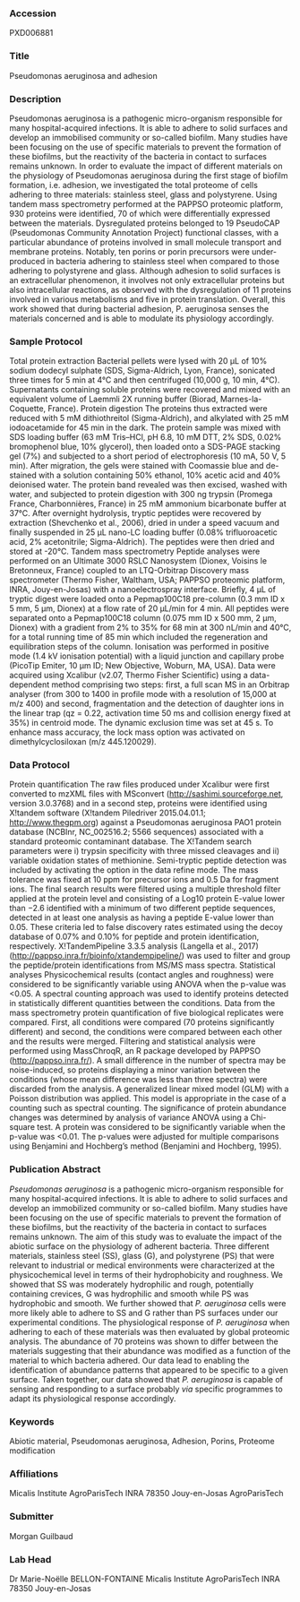 ### Accession
PXD006881

### Title
Pseudomonas aeruginosa and adhesion

### Description
Pseudomonas aeruginosa is a pathogenic micro-organism responsible for many hospital-acquired infections. It is able to adhere to solid surfaces and develop an immobilised community or so-called biofilm. Many studies have been focusing on the use of specific materials to prevent the formation of these biofilms, but the reactivity of the bacteria in contact to surfaces remains unknown. In order to evaluate the impact of different materials on the physiology of Pseudomonas aeruginosa during the first stage of biofilm formation, i.e. adhesion, we investigated the total proteome of cells adhering to three materials: stainless steel, glass and polystyrene. Using tandem mass spectrometry performed at the PAPPSO proteomic platform, 930 proteins were identified, 70 of which were differentially expressed between the materials. Dysregulated proteins belonged to 19 PseudoCAP (Pseudomonas Community Annotation Project) functional classes, with a particular abundance of proteins involved in small molecule transport and membrane proteins. Notably, ten porins or porin precursors were under-produced in bacteria adhering to stainless steel when compared to those adhering to polystyrene and glass. Although adhesion to solid surfaces is an extracellular phenomenon, it involves not only extracellular proteins but also intracellular reactions, as observed with the dysregulation of 11 proteins involved in various metabolisms and five in protein translation. Overall, this work showed that during bacterial adhesion, P. aeruginosa senses the materials concerned and is able to modulate its physiology accordingly.

### Sample Protocol
Total protein extraction Bacterial pellets were lysed with 20 µL of 10% sodium dodecyl sulphate (SDS, Sigma-Aldrich, Lyon, France), sonicated three times for 5 min at 4°C and then centrifuged (10,000 g, 10 min, 4°C). Supernatants containing soluble proteins were recovered and mixed with an equivalent volume of Laemmli 2X running buffer (Biorad, Marnes-la-Coquette, France).  Protein digestion The proteins thus extracted were reduced with 5 mM dithiothreitol (Sigma-Aldrich), and alkylated with 25 mM iodoacetamide for 45 min in the dark. The protein sample was mixed with SDS loading buffer (63 mM Tris–HCl, pH 6.8, 10 mM DTT, 2% SDS, 0.02% bromophenol blue, 10% glycerol), then loaded onto a SDS-PAGE stacking gel (7%) and subjected to a short period of electrophoresis (10 mA, 50 V, 5 min). After migration, the gels were stained with Coomassie blue and de-stained with a solution containing 50% ethanol, 10% acetic acid and 40% deionised water. The protein band revealed was then excised, washed with water, and subjected to protein digestion with 300 ng trypsin (Promega France, Charbonnières, France) in 25 mM ammonium bicarbonate buffer at 37°C. After overnight hydrolysis, tryptic peptides were recovered by extraction (Shevchenko et al., 2006), dried in under a speed vacuum and finally suspended in 25 µL nano-LC loading buffer (0.08% trifluoroacetic acid, 2% acetonitrile; Sigma-Aldrich). The peptides were then dried and stored at -20°C. Tandem mass spectrometry Peptide analyses were performed on an Ultimate 3000 RSLC Nanosystem (Dionex, Voisins le Bretonneux, France) coupled to an LTQ-Orbitrap Discovery mass spectrometer (Thermo Fisher, Waltham, USA; PAPPSO proteomic platform, INRA, Jouy-en-Josas) with a nanoelectrospray interface. Briefly, 4 µL of tryptic digest were loaded onto a Pepmap100C18 pre-column (0.3 mm ID x 5 mm, 5 µm, Dionex) at a flow rate of 20 µL/min for 4 min. All peptides were separated onto a Pepmap100C18 column (0.075 mm ID x 500 mm, 2 µm, Dionex) with a gradient from 2% to 35% for 68 min at 300 nL/min and 40°C, for a total running time of 85 min which included the regeneration and equilibration steps of the column. Ionisation was performed in positive mode (1.4 kV ionisation potential) with a liquid junction and capillary probe (PicoTip Emiter, 10 μm ID; New Objective, Woburn, MA, USA). Data were acquired using Xcalibur (v2.07, Thermo Fisher Scientific) using a data-dependent method comprising two steps: first, a full scan MS in an Orbitrap analyser (from 300 to 1400 in profile mode with a resolution of 15,000 at m/z 400) and second, fragmentation and the detection of daughter ions in the linear trap (qz = 0.22, activation time 50 ms and collision energy fixed at 35%) in centroid mode. The dynamic exclusion time was set at 45 s. To enhance mass accuracy, the lock mass option was activated on dimethylcyclosiloxan (m/z 445.120029).

### Data Protocol
Protein quantification The raw files produced under Xcalibur were first converted to mzXML files with MSconvert (http://sashimi.sourceforge.net, version 3.0.3768) and in a second step, proteins were identified using X!tandem software (X!tandem Piledriver 2015.04.01.1; http://www.thegpm.org) against a Pseudomonas aeruginosa PAO1 protein database (NCBInr, NC_002516.2; 5566 sequences) associated with a standard proteomic contaminant database. The X!Tandem search parameters were i) trypsin specificity with three missed cleavages and ii) variable oxidation states of methionine. Semi-tryptic peptide detection was included by activating the option in the data refine mode. The mass tolerance was fixed at 10 ppm for precursor ions and 0.5 Da for fragment ions. The final search results were filtered using a multiple threshold filter applied at the protein level and consisting of a Log10 protein E-value lower than −2.6 identified with a minimum of two different peptide sequences, detected in at least one analysis as having a peptide E-value lower than 0.05. These criteria led to false discovery rates estimated using the decoy database of 0.07% and 0.10% for peptide and protein identification, respectively.  X!TandemPipeline 3.3.5 analysis (Langella et al., 2017) (http://pappso.inra.fr/bioinfo/xtandempipeline/) was used to filter and group the peptide/protein identifications from MS/MS mass spectra.  Statistical analyses Physicochemical results (contact angles and roughness) were considered to be significantly variable using ANOVA when the p-value was <0.05. A spectral counting approach was used to identify proteins detected in statistically different quantities between the conditions. Data from the mass spectrometry protein quantification of five biological replicates were compared. First, all conditions were compared (70 proteins significantly different) and second, the conditions were compared between each other and the results were merged. Filtering and statistical analysis were performed using MassChroqR, an R package developed by PAPPSO (http://pappso.inra.fr/). A small difference in the number of spectra may be noise-induced, so proteins displaying a minor variation between the conditions (whose mean difference was less than three spectra) were discarded from the analysis. A generalized linear mixed model (GLM) with a Poisson distribution was applied. This model is appropriate in the case of a counting such as spectral counting. The significance of protein abundance changes was determined by analysis of variance ANOVA using a Chi-square test. A protein was considered to be significantly variable when the p-value was <0.01. The p-values were adjusted for multiple comparisons using Benjamini and Hochberg’s method (Benjamini and Hochberg, 1995).

### Publication Abstract
<i>Pseudomonas aeruginosa</i> is a pathogenic micro-organism responsible for many hospital-acquired infections. It is able to adhere to solid surfaces and develop an immobilized community or so-called biofilm. Many studies have been focusing on the use of specific materials to prevent the formation of these biofilms, but the reactivity of the bacteria in contact to surfaces remains unknown. The aim of this study was to evaluate the impact of the abiotic surface on the physiology of adherent bacteria. Three different materials, stainless steel (SS), glass (G), and polystyrene (PS) that were relevant to industrial or medical environments were characterized at the physicochemical level in terms of their hydrophobicity and roughness. We showed that SS was moderately hydrophilic and rough, potentially containing crevices, G was hydrophilic and smooth while PS was hydrophobic and smooth. We further showed that <i>P. aeruginosa</i> cells were more likely able to adhere to SS and G rather than PS surfaces under our experimental conditions. The physiological response of <i>P. aeruginosa</i> when adhering to each of these materials was then evaluated by global proteomic analysis. The abundance of 70 proteins was shown to differ between the materials suggesting that their abundance was modified as a function of the material to which bacteria adhered. Our data lead to enabling the identification of abundance patterns that appeared to be specific to a given surface. Taken together, our data showed that <i>P. aeruginosa</i> is capable of sensing and responding to a surface probably <i>via</i> specific programmes to adapt its physiological response accordingly.

### Keywords
Abiotic material, Pseudomonas aeruginosa, Adhesion, Porins, Proteome modification

### Affiliations
Micalis Institute AgroParisTech INRA  78350 Jouy-en-Josas
AgroParisTech

### Submitter
Morgan Guilbaud

### Lab Head
Dr Marie-Noëlle BELLON-FONTAINE
Micalis Institute AgroParisTech INRA  78350 Jouy-en-Josas


